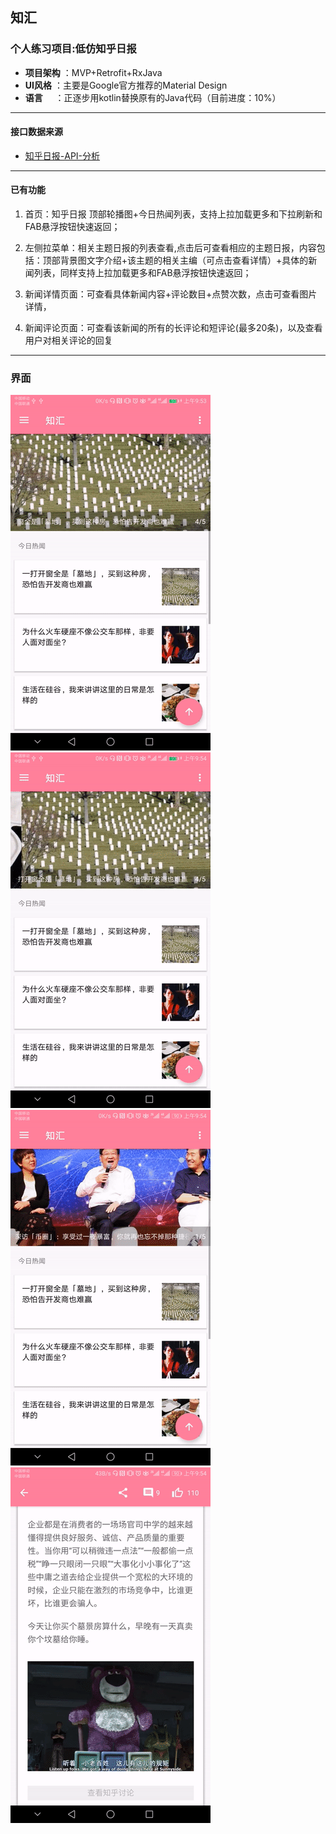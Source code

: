 ## **知汇**

### **个人练习项目:低仿知乎日报**
 
  * **项目架构** ：MVP+Retrofit+RxJava
  * **UI风格**   ：主要是Google官方推荐的Material Design
  * **语言**     ：正逐步用kotlin替换原有的Java代码（目前进度：10%）
  
----
  #### **接口数据来源**
  
  * [知乎日报-API-分析](https://github.com/izzyleung/ZhihuDailyPurify/wiki/%E7%9F%A5%E4%B9%8E%E6%97%A5%E6%8A%A5-API-%E5%88%86%E6%9E%90)
 
 
----

  #### **已有功能**
 1. 首页：知乎日报  顶部轮播图+今日热闻列表，支持上拉加载更多和下拉刷新和FAB悬浮按钮快速返回；
 
 2. 左侧拉菜单：相关主题日报的列表查看,点击后可查看相应的主题日报，内容包括：顶部背景图文字介绍+该主题的相关主编（可点击查看详情）+具体的新闻列表，同样支持上拉加载更多和FAB悬浮按钮快速返回；
 
 3. 新闻详情页面：可查看具体新闻内容+评论数目+点赞次数，点击可查看图片详情，
 
 4. 新闻评论页面：可查看该新闻的所有的长评论和短评论(最多20条)，以及查看用户对相关评论的回复

----
### **界面**

![](https://github.com/1136535305/Knowledge/blob/master/introduce/01.gif) 
![](https://github.com/1136535305/Knowledge/blob/master/introduce/02.gif) 
![](https://github.com/1136535305/Knowledge/blob/master/introduce/03.gif) 
![](https://github.com/1136535305/Knowledge/blob/master/introduce/0004.gif) 
